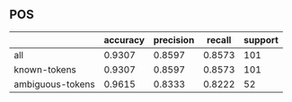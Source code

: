 
## POS

|                  | accuracy | precision | recall | support |
|------------------|----------|-----------|--------|---------|
| all              | 0.9307   | 0.8597    | 0.8573 | 101     |
| known-tokens     | 0.9307   | 0.8597    | 0.8573 | 101     |
| ambiguous-tokens | 0.9615   | 0.8333    | 0.8222 | 52      |

